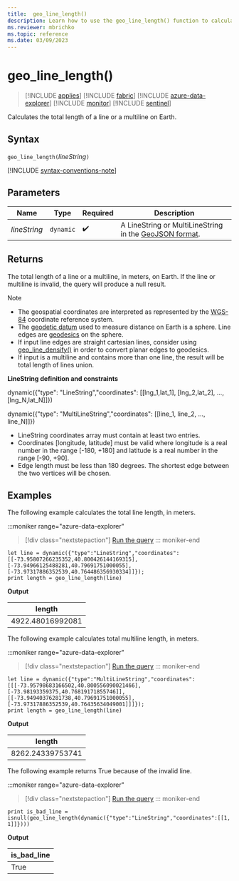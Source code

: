 ```yaml
---
title:  geo_line_length()
description: Learn how to use the geo_line_length() function to calculate the total length of a line string or a multiline string on Earth.
ms.reviewer: mbrichko
ms.topic: reference
ms.date: 03/09/2023
---
```

# geo_line_length()

> [!INCLUDE [applies](../includes/applies-to-version/applies.md)] [!INCLUDE [fabric](../includes/applies-to-version/fabric.md)] [!INCLUDE [azure-data-explorer](../includes/applies-to-version/azure-data-explorer.md)] [!INCLUDE [monitor](../includes/applies-to-version/monitor.md)] [!INCLUDE [sentinel](../includes/applies-to-version/sentinel.md)]

Calculates the total length of a line or a multiline on Earth.

## Syntax

`geo_line_length(`*lineString*`)`

[!INCLUDE [syntax-conventions-note](../includes/syntax-conventions-note.md)]

## Parameters

|Name|Type|Required|Description|
|--|--|--|--|
| *lineString* | `dynamic` |  :heavy_check_mark: | A LineString or MultiLineString in the [GeoJSON format](https://tools.ietf.org/html/rfc7946).|

## Returns

The total length of a line or a multiline, in meters, on Earth. If the line or multiline is invalid, the query will produce a null result.

> [!NOTE]
>
> * The geospatial coordinates are interpreted as represented by the [WGS-84](https://earth-info.nga.mil/index.php?dir=wgs84&action=wgs84) coordinate reference system.
> * The [geodetic datum](https://en.wikipedia.org/wiki/Geodetic_datum) used to measure distance on Earth is a sphere. Line edges are [geodesics](https://en.wikipedia.org/wiki/Geodesic) on the sphere.
> * If input line edges are straight cartesian lines, consider using [geo_line_densify()](geo-line-densify-function.md) in order to convert planar edges to geodesics.
> * If input is a multiline and contains more than one line, the result will be total length of lines union.

**LineString definition and constraints**

dynamic({"type": "LineString","coordinates": [[lng_1,lat_1], [lng_2,lat_2], ..., [lng_N,lat_N]]})

dynamic({"type": "MultiLineString","coordinates": [[line_1, line_2, ..., line_N]]})

* LineString coordinates array must contain at least two entries.
* Coordinates [longitude, latitude] must be valid where longitude is a real number in the range [-180, +180] and latitude is a real number in the range [-90, +90].
* Edge length must be less than 180 degrees. The shortest edge between the two vertices will be chosen.

## Examples

The following example calculates the total line length, in meters.

:::moniker range="azure-data-explorer"
> [!div class="nextstepaction"]
> <a href="https://dataexplorer.azure.com/clusters/help/databases/Samples?query=H4sIAAAAAAAAAz2PywqDMBBF9/0KyUrBSh6TSWLpH3TXpYiIBhuwUWw2UvrvTSp0VjOXw+XMbEM2O2+zazbuvn+6IX+TsK+W1OQW83vYnJ9ISYZl2Ubn+2BfpG6asxKVkZoqjsiFFJKXQCtNKXBkAAyNYLItDw4MIuMStOaaJU4ZNExJRuPIP6YEU1pj7JLC/DAESHcso0JA236Ky2mNQtHZ+ik8ovVkly490B1JnvbiCytjJ77WAAAA" target="_blank">Run the query</a>
::: moniker-end

```kusto
let line = dynamic({"type":"LineString","coordinates":[[-73.95807266235352,40.800426144169315],[-73.94966125488281,40.79691751000055],[-73.97317886352539,40.764486356930334]]});
print length = geo_line_length(line)
```

**Output**

|length|
|---|
|4922.48016992081|

The following example calculates total multiline length, in meters.

:::moniker range="azure-data-explorer"
> [!div class="nextstepaction"]
> <a href="https://dataexplorer.azure.com/clusters/help/databases/Samples?query=H4sIAAAAAAAAAzWPy2rDMBBF9/kKo1UCThh5NA8l9A/aVZdGhJAIV+DKIVEXofTfK8dkN4/DnTljLM2Ycmzemssjn77Tef1ryuMazd58/IwlvdflZ7mlPJjWnKfpdkn5VOLd7Pu+3wruPIlXVrTMBF3rYKcARAweoLOOObQLp9YjkkehGRKuvRWrROI4VGihnHeAwp1aQX2CnitHFmCOfYUJWlFlpI7QL3kOidGBq3dtCOFvc1hd69/VL+ahfFXDIU7HWfa4TNZzvfkHgvHPoQIBAAA=" target="_blank">Run the query</a>
::: moniker-end

```kusto
let line = dynamic({"type":"MultiLineString","coordinates":[[[-73.95798683166502,40.800556090021466],[-73.98193359375,40.76819171855746]],[[-73.94940376281738,40.79691751000055],[-73.97317886352539,40.76435634049001]]]});
print length = geo_line_length(line)
```

**Output**

|length|
|---|
|8262.24339753741|

The following example returns True because of the invalid line.

:::moniker range="azure-data-explorer"
> [!div class="nextstepaction"]
> <a href="https://dataexplorer.azure.com/clusters/help/databases/Samples?query=H4sIAAAAAAAAAysoyswrUcgsjk9KTInPycxLVbAF8vJKc3I00lPzwSLxOal56SUZGimVeYm5mcka1UollQWpSlZKPkDJ4BKgAelKOkrJ+flFKZl5iSWpxUpW0dGGOgqGsbG1mpqaAAO8tvRiAAAA" target="_blank">Run the query</a>
::: moniker-end

```kusto
print is_bad_line = isnull(geo_line_length(dynamic({"type":"LineString","coordinates":[[1, 1]]})))
```

**Output**

|is_bad_line|
|---|
|True|
